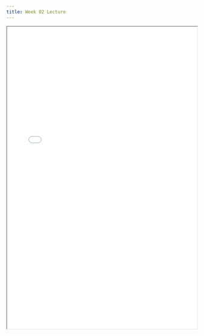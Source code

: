 ```yaml
---
title: Week 02 Lecture
---
```


<iframe src="/lectures/week-02.pdf" width="100%" height="800"></iframe>

